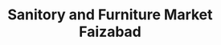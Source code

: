 ---
title: "Sanitory and Furniture Market Faizabad"
url: /rwlpnddy/sanitory-and-furniture-market-faizabad/
shop: furniture
---